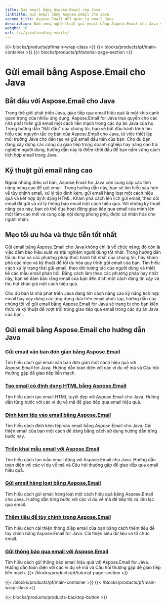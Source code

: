 ```yaml
---
title: Gửi email bằng Aspose.Email cho Java
linktitle: Gửi email bằng Aspose.Email cho Java
second_title: Aspose.Email API quản lý email Java
description: Nắm vững nghệ thuật gửi email bằng Aspose.Email cho Java với các hướng dẫn toàn diện này. Học cách soạn thảo và gửi email dễ dàng.
weight: 10
url: /vi/java/sending-emails/
---
```


{{< blocks/products/pf/main-wrap-class >}}
{{< blocks/products/pf/main-container >}}
{{< blocks/products/pf/tutorial-page-section >}}

# Gửi email bằng Aspose.Email cho Java



## Bắt đầu với Aspose.Email cho Java

Trong thế giới phát triển Java, giao tiếp qua email hiệu quả là một khía cạnh quan trọng của nhiều ứng dụng. Aspose.Email for Java trao quyền cho các nhà phát triển gửi email một cách liền mạch trong các dự án Java của họ. Trong hướng dẫn "Bắt đầu" của chúng tôi, bạn sẽ bắt đầu hành trình tìm hiểu các nguyên tắc cơ bản của Aspose.Email cho Java, từ việc thiết lập môi trường Java cho đến tạo và gửi email đầu tiên của bạn. Cho dù bạn đang xây dựng các công cụ giao tiếp trong doanh nghiệp hay nâng cao trải nghiệm người dùng, hướng dẫn này là điểm khởi đầu để bạn nắm vững cách tích hợp email trong Java.

## Kỹ thuật gửi email nâng cao

Ngoài những điều cơ bản, Aspose.Email for Java còn cung cấp các tính năng nâng cao để gửi email. Trong hướng dẫn này, bạn sẽ tìm hiểu sâu hơn về tùy chỉnh email, xử lý tệp đính kèm, gửi email hàng loạt một cách hiệu quả và kết hợp định dạng HTML. Khám phá cách lên lịch gửi email, theo dõi email đã gửi và xử lý thông báo email một cách hiệu quả. Với những kỹ thuật nâng cao này, bạn có thể đưa hoạt động giao tiếp qua email của mình lên một tầm cao mới và cung cấp nội dung phong phú, được cá nhân hóa cho người nhận.

## Mẹo tối ưu hóa và thực tiễn tốt nhất

Gửi email bằng Aspose.Email cho Java không chỉ là về chức năng; đó còn là việc đảm bảo hiệu suất và trải nghiệm người dùng tốt nhất. Trong hướng dẫn tối ưu hóa và các phương pháp thực hành tốt nhất của chúng tôi, hãy khám phá các mẹo và kỹ thuật để tối ưu hóa quy trình gửi email của bạn. Tìm hiểu cách xử lý trạng thái gửi email, theo dõi tương tác của người dùng và thiết kế các mẫu email phản hồi. Bằng cách làm theo các phương pháp hay nhất này, bạn sẽ đảm bảo rằng email của bạn đến đích một cách đáng tin cậy và thu hút khán giả một cách hiệu quả.

Cho dù bạn là nhà phát triển Java đang tìm cách nâng cao kỹ năng tích hợp email hay xây dựng các ứng dụng dựa trên email phức tạp, hướng dẫn của chúng tôi về gửi email bằng Aspose.Email for Java sẽ trang bị cho bạn kiến thức và kỹ thuật để vượt trội trong giao tiếp qua email trong các dự án Java của bạn .

## Gửi email bằng Aspose.Email cho hướng dẫn Java
### [Gửi email văn bản đơn giản bằng Aspose.Email](./sending-plain-text-emails/)
Tìm hiểu cách gửi email văn bản đơn giản một cách hiệu quả với Aspose.Email for Java. Hướng dẫn toàn diện với các ví dụ về mã và Câu hỏi thường gặp để giao tiếp liền mạch.
### [Tạo email có định dạng HTML bằng Aspose.Email](./creating-html-formatted-emails/)
Tìm hiểu cách tạo email HTML tuyệt đẹp với Aspose.Email cho Java. Hướng dẫn từng bước với các ví dụ về mã để giao tiếp qua email hiệu quả.
### [Đính kèm tệp vào email bằng Aspose.Email](./attaching-files-to-emails-using-aspose-email/)
Tìm hiểu cách đính kèm tệp vào email bằng Aspose.Email cho Java. Cải thiện email của bạn một cách dễ dàng bằng cách sử dụng hướng dẫn từng bước này.
### [Triển khai mẫu email với Aspose.Email](./implementing-email-templates/)
Tìm hiểu cách tạo mẫu email động với Aspose.Email cho Java. Hướng dẫn toàn diện với các ví dụ về mã và Câu hỏi thường gặp để giao tiếp qua email hiệu quả.
### [Gửi email hàng loạt bằng Aspose.Email](./bulk-email-sending/)
Tìm hiểu cách gửi email hàng loạt một cách hiệu quả bằng Aspose.Email cho Java. Hướng dẫn từng bước với các ví dụ về mã để tiếp thị và liên lạc qua email.
### [Thêm tiêu đề tùy chỉnh trong Aspose.Email](./adding-custom-headers-in-aspose-email/)
Tìm hiểu cách cải thiện thông điệp email của bạn bằng cách thêm tiêu đề tùy chỉnh bằng Aspose.Email for Java. Cải thiện siêu dữ liệu và tổ chức email.
### [Gửi thông báo qua email với Aspose.Email](./sending-email-notifications/)
Tìm hiểu cách gửi thông báo email hiệu quả với Aspose.Email for Java. Hướng dẫn toàn diện với các ví dụ về mã và Câu hỏi thường gặp để giao tiếp liền mạch.
{{< /blocks/products/pf/tutorial-page-section >}}

{{< /blocks/products/pf/main-container >}}
{{< /blocks/products/pf/main-wrap-class >}}

{{< blocks/products/products-backtop-button >}}
